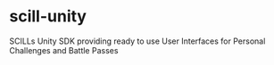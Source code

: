 # scill-unity
SCILLs Unity SDK providing ready to use User Interfaces for Personal Challenges and Battle Passes

